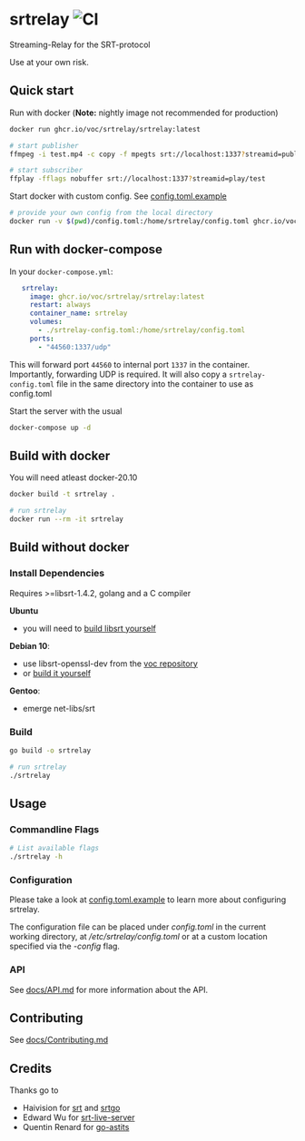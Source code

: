 # srtrelay ![CI](https://github.com/voc/srtrelay/workflows/CI/badge.svg)
Streaming-Relay for the SRT-protocol

Use at your own risk.

## Quick start
Run with docker (**Note:** nightly image not recommended for production)
```bash
docker run ghcr.io/voc/srtrelay/srtrelay:latest

# start publisher
ffmpeg -i test.mp4 -c copy -f mpegts srt://localhost:1337?streamid=publish/test

# start subscriber
ffplay -fflags nobuffer srt://localhost:1337?streamid=play/test
```

Start docker with custom config. See [config.toml.example](config.toml.example)
```bash
# provide your own config from the local directory
docker run -v $(pwd)/config.toml:/home/srtrelay/config.toml ghcr.io/voc/srtrelay/srtrelay:latest
```

## Run with docker-compose

In your `docker-compose.yml`:

```yaml
   srtrelay:
     image: ghcr.io/voc/srtrelay/srtrelay:latest
     restart: always
     container_name: srtrelay
     volumes:
       - ./srtrelay-config.toml:/home/srtrelay/config.toml
     ports:
       - "44560:1337/udp"
```

This will forward port `44560` to internal port `1337` in the container. Importantly, forwarding UDP is required.
It will also copy a `srtrelay-config.toml` file in the same directory into the container to use as config.toml

Start the server with the usual

```bash
docker-compose up -d
```

## Build with docker
You will need atleast docker-20.10

```bash
docker build -t srtrelay .

# run srtrelay
docker run --rm -it srtrelay
```

## Build without docker
### Install Dependencies
Requires >=libsrt-1.4.2, golang and a C compiler

**Ubuntu**
  - you will need to [build libsrt yourself](https://github.com/Haivision/srt#build-on-linux)

**Debian 10**:
  - use libsrt-openssl-dev from the [voc repository](https://c3voc.de/wiki/projects:vocbian)
  - or [build it yourself](https://github.com/Haivision/srt#build-on-linux)

**Gentoo**:
  - emerge net-libs/srt

### Build
```bash
go build -o srtrelay

# run srtrelay
./srtrelay
```

## Usage
### Commandline Flags
```bash
# List available flags
./srtrelay -h
```

### Configuration
Please take a look at [config.toml.example](config.toml.example) to learn more about configuring srtrelay.

The configuration file can be placed under *config.toml* in the current working directory, at */etc/srtrelay/config.toml* or at a custom location specified via the *-config* flag.

### API
See [docs/API.md](docs/API.md) for more information about the API.

## Contributing
See [docs/Contributing.md](docs/Contributing.md)

## Credits
Thanks go to
  - Haivision for [srt](https://github.com/Haivision/srt) and [srtgo](https://github.com/Haivision/srtgo)
  - Edward Wu for [srt-live-server](https://github.com/Edward-Wu/srt-live-server)
  - Quentin Renard for [go-astits](https://github.com/asticode/go-astits)
